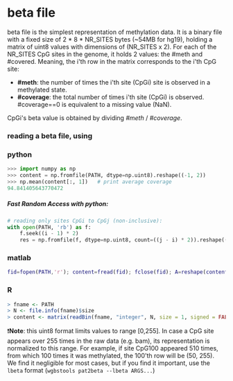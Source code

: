 # beta file
beta file is the simplest representation of methylation data.
It is a binary file with a fixed size of 2 * 8 * NR_SITES bytes (~54MB for hg19),
holding a matrix of uint8 values with dimensions of (NR_SITES x 2).
For each of the NR_SITES CpG sites in the genome, it holds 2 values: the #meth and #covered. 
Meaning, the i'th row in the matrix corresponds to the i'th CpG site:
- **#meth**: the number of times the i'th site (CpGi) site is observed in a methylated state.
- **#coverage**: the total number of times i'th site (CpGi) is observed. #coverage==0 is equivalent to a missing value (NaN).

CpGi's beta value is obtained by dividing *#meth* / *#coverage*.

### reading a beta file, using
### python
```python
>>> import numpy as np
>>> content = np.fromfile(PATH, dtype=np.uint8).reshape((-1, 2))
>>> np.mean(content[:, 1])   # print average coverage
94.841405643770472
```
##### Fast Random Access with python:
```python
# reading only sites CpGi to CpGj (non-inclusive):
with open(PATH, 'rb') as f:
    f.seek((i - 1) * 2)
    res = np.fromfile(f, dtype=np.uint8, count=((j - i) * 2)).reshape((-1, 2))
```

### matlab
```matlab
fid=fopen(PATH,'r'); content=fread(fid); fclose(fid); A=reshape(content,2,[])';
```


### R
```R
> fname <- PATH
> N <- file.info(fname)$size
> content <- matrix(readBin(fname, "integer", N, size = 1, signed = FALSE), N / 2, 2, byrow=TRUE)
```

:exclamation:**Note**: this uint8 format limits values to range [0,255]. 
In case a CpG site appears over 255 times in the raw data (e.g. bam), its representation is normalized to this range. 
For example, if site CpG100 appeared 510 times, from which 100 times it was methylated, the 100'th row will be (50, 255).<br/>
We find it negligible for most cases, but if you find it important, use the `lbeta` format (`wgbstools pat2beta --lbeta ARGS...`)
